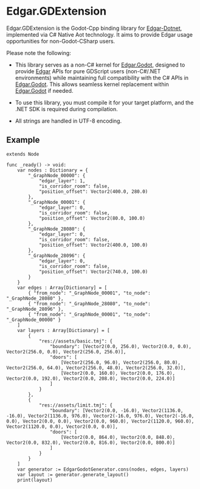 # Edgar.GDExtension

Edgar.GDExtension is the Godot-Cpp binding library for [Edgar-Dotnet](https://github.com/OndrejNepozitek/Edgar-DotNet), implemented via C# Native Aot technology. It aims to provide Edgar usage opportunities for non-Godot-CSharp users.

Please note the following:
- This library serves as a non-C# kernel for [Edgar.Godot](https://github.com/RickyYCheng/Edgar.Godot.git), designed to provide [Edgar](https://github.com/OndrejNepozitek/Edgar-DotNet) APIs for pure GDScript users (non-C#/.NET environments) while maintaining full compatibility with the C# APIs in [Edgar.Godot](https://github.com/RickyYCheng/Edgar.Godot.git). This allows seamless kernel replacement within [Edgar.Godot](https://github.com/RickyYCheng/Edgar.Godot.git) if needed.

- To use this library, you must compile it for your target platform, and the .NET SDK is required during compilation.

- All strings are handled in UTF-8 encoding.

## Example

```gdscript
extends Node

func _ready() -> void:
	var nodes : Dictionary = { 
		"_GraphNode_00000": { 
			"edgar_layer": 1, 
			"is_corridor_room": false, 
			"position_offset": Vector2(400.0, 280.0) 
		}, 
		"_GraphNode_00001": { 
			"edgar_layer": 0, 
			"is_corridor_room": false, 
			"position_offset": Vector2(80.0, 100.0) 
		}, 
		"_GraphNode_28080": { 
			"edgar_layer": 0, 
			"is_corridor_room": false, 
			"position_offset": Vector2(400.0, 100.0) 
		}, 
		"_GraphNode_28096": { 
			"edgar_layer": 0, 
			"is_corridor_room": false, 
			"position_offset": Vector2(740.0, 100.0)
		} 
	}
	var edges : Array[Dictionary] = [
		{ "from_node": "_GraphNode_00001", "to_node": "_GraphNode_28080" }, 
		{ "from_node": "_GraphNode_28080", "to_node": "_GraphNode_28096" }, 
		{ "from_node": "_GraphNode_00001", "to_node": "_GraphNode_00000" }
	]
	var layers : Array[Dictionary] = [
		{ 
			"res://assets/basic.tmj": { 
				"boundary": [Vector2(0.0, 256.0), Vector2(0.0, 0.0), Vector2(256.0, 0.0), Vector2(256.0, 256.0)], 
				"doors": [
					[Vector2(256.0, 96.0), Vector2(256.0, 80.0), Vector2(256.0, 64.0), Vector2(256.0, 48.0), Vector2(256.0, 32.0)], 
					[Vector2(0.0, 160.0), Vector2(0.0, 176.0), Vector2(0.0, 192.0), Vector2(0.0, 208.0), Vector2(0.0, 224.0)]
				] 
			} 
		}, 
		{ 
			"res://assets/limit.tmj": { 
				"boundary": [Vector2(0.0, -16.0), Vector2(1136.0, -16.0), Vector2(1136.0, 976.0), Vector2(-16.0, 976.0), Vector2(-16.0, 0.0), Vector2(0.0, 0.0), Vector2(0.0, 960.0), Vector2(1120.0, 960.0), Vector2(1120.0, 0.0), Vector2(0.0, 0.0)], 
				"doors": [
					[Vector2(0.0, 864.0), Vector2(0.0, 848.0), Vector2(0.0, 832.0), Vector2(0.0, 816.0), Vector2(0.0, 800.0)]
				] 
			} 
		}
	]
	var generator := EdgarGodotGenerator.cons(nodes, edges, layers)
	var layout := generator.generate_layout()
	print(layout)
```
